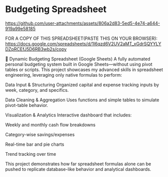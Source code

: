 # Budgeting Spreadsheet

https://github.com/user-attachments/assets/806a2d83-5ed5-4e74-a644-919a99e58185

FOR A COPY OF THIS SPREADSHEET(PASTE THIS ON YOUR BROWSER): https://docs.google.com/spreadsheets/d/1I6qzd6V2UV2aMT_xGdrSQYYLYDZpRCEfJ5D6RB3wb2s/copy

🧮 Dynamic Budgeting Spreadsheet (Google Sheets)
A fully automated personal budgeting system built in Google Sheets—without using pivot tables or scripts. This project showcases my advanced skills in spreadsheet engineering, leveraging only native formulas to perform:

Data Input & Structuring
Organized capital and expense tracking inputs by week, category, and specifics.

Data Cleaning & Aggregation
Uses functions and simple tables to simulate pivot-table behavior.

Visualization & Analytics
Interactive dashboard that includes:

Weekly and monthly cash flow breakdowns

Category-wise savings/expenses

Real-time bar and pie charts

Trend tracking over time

This project demonstrates how far spreadsheet formulas alone can be pushed to replicate database-like behavior and analytical dashboards.
